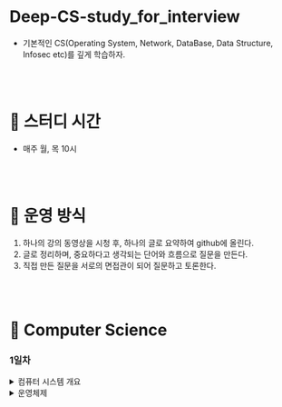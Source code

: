 # Deep-CS-study_for_interview
- 기본적인 CS(Operating System, Network, DataBase, Data Structure, Infosec etc)를 깊게 학습하자.

</br>
</br>

# 🔼 스터디 시간
- 매주 월, 목 10시


</br>
</br>


# 🔼 운영 방식
1. 하나의 강의 동영상을 시청 후, 하나의 글로 요약하여 github에 올린다.
2. 글로 정리하며, 중요하다고 생각되는 단어와 흐름으로 질문을 만든다.
3. 직접 만든 질문을 서로의 면접관이 되어 질문하고 토론한다.

</br>
</br>



# 🔼 Computer Science

### 1일차
<details>
  <summary>컴퓨터 시스템 개요 </summary>
    <div markdown="1">
    <link> https://youtu.be/EdTtGv9w2sA</link>
</details>

<details>
  <summary> 운영체제 </summary>
    <div markdown="1">
   <link> https://youtu.be/nxl_cUd55Ag </link> <br />
   <link> https://youtu.be/hzXVQIlSSos </link> <br />
   <link>  https://youtu.be/knF9lzHA3LI </link>
</details>



